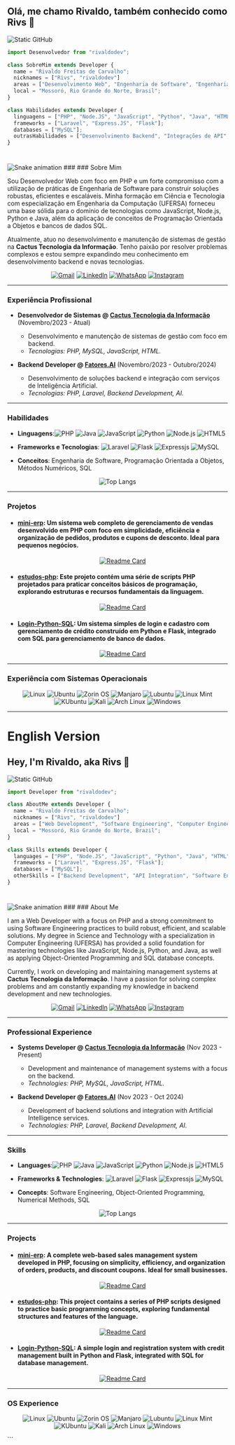
## Olá, me chamo Rivaldo, também conhecido como Rivs 👋
<img src="https://img.shields.io/static/v1?label=Overview&message=rivaldodev&color=2e2e3a&style=for-the-badge&logo=GitHub&logoColor=f8efd4" alt="Static GitHub">

```js
import Desenvolvedor from "rivaldodev";

class SobreMim extends Developer {
  name = "Rivaldo Freitas de Carvalho";
  nicknames = ["Rivs", "rivaldodev"]
  areas = ["Desenvolvimento Web", "Engenharia de Software", "Engenharia da Computação"];
  local = "Mossoró, Rio Grande do Norte, Brasil";
}

class Habilidades extends Developer {
  linguagens = ["PHP", "Node.JS", "JavaScript", "Python", "Java", "HTML"];
  frameworks = ["Laravel", "Express.JS", "Flask"];
  databases = ["MySQL"];
  outrasHabilidades = ["Desenvolvimento Backend", "Integrações de API", "Práticas de Engenharia de Software"];
}
```
###
<br clear="both">

<img src="https://raw.githubusercontent.com/rivaldodev/rivaldo-profile/output/snake.svg" alt="Snake animation" />
###
### Sobre Mim

Sou Desenvolvedor Web com foco em PHP e um forte compromisso com a utilização de práticas de Engenharia de Software para construir soluções robustas, eficientes e escaláveis. Minha formação em Ciência e Tecnologia com especialização em Engenharia da Computação (UFERSA) forneceu uma base sólida para o domínio de tecnologias como JavaScript, Node.js, Python e Java, além da aplicação de conceitos de Programação Orientada a Objetos e bancos de dados SQL.

Atualmente, atuo no desenvolvimento e manutenção de sistemas de gestão na **Cactus Tecnologia da Informação**. Tenho paixão por resolver problemas complexos e estou sempre expandindo meu conhecimento em desenvolvimento backend e novas tecnologias.

<p align="center">
  <a href="mailto:rivaldo.freitas.106@gmail.com" title="Gmail">
  <img src="https://img.shields.io/badge/-Gmail-FF0000?style=flat-square&labelColor=FF0000&logo=gmail&logoColor=white" alt="Gmail"/></a>
  <a href="https://www.linkedin.com/in/lrivsl" title="LinkedIn">
  <img src="https://img.shields.io/badge/-Linkedin-0e76a8?style=flat-square&logo=Linkedin&logoColor=white" alt="LinkedIn"/></a>
  <a href="https://api.whatsapp.com/send?phone=+5585988025690" title="WhatsApp">
  <img src="https://img.shields.io/badge/-WhatsApp-25d366?style=flat-square&labelColor=25d366&logo=whatsapp&logoColor=white" alt="WhatsApp"/></a>
  <a href="https://instagram.com/lrivsl" title="Instagram">
  <img src="https://img.shields.io/badge/-Instagram-DF0174?style=flat-square&labelColor=DF0174&logo=instagram&logoColor=white" alt="Instagram"/></a>
</p>

---

### Experiência Profissional
- **Desenvolvedor de Sistemas @ [Cactus Tecnologia da Informação](https://cactustecnologia.com.br/)** (Novembro/2023 - Atual)
  - Desenvolvimento e manutenção de sistemas de gestão com foco em backend.
  - *Tecnologias: PHP, MySQL, JavaScript, HTML.*

- **Backend Developer @ [Fatores.AI](https://fatores.ai/)** (Novembro/2023 - Outubro/2024)
  - Desenvolvimento de soluções backend e integração com serviços de Inteligência Artificial.
  - *Tecnologias: PHP, Laravel, Backend Development, AI.*

---

### Habilidades
-  **Linguagens**:![PHP](https://img.shields.io/badge/-PHP-333333?style=flat&logo=PHP) ![Java](https://img.shields.io/badge/-Java-333333?style=flat&logo=openjdk&logoColor=007396) ![JavaScript](https://img.shields.io/badge/-JavaScript-333333?style=flat&logo=javascript) ![Python](https://img.shields.io/badge/-Python-333333?style=flat&logo=Python) ![Node.js](https://img.shields.io/badge/node.js-333333?logo=nodedotjs&logoColor=white&style=flat) ![HTML5](https://img.shields.io/badge/-HTML5-333333?style=flat&logo=html5)

-  **Frameworks e Tecnologias**: ![Laravel](https://img.shields.io/badge/-Laravel-333333?style=flat&logo=laravel) ![Flask](https://img.shields.io/badge/-Flask-333333?style=flat&logo=flask) ![Expressjs](https://img.shields.io/badge/-Express.js-333333?style=flat&logo=express) ![MySQL](https://img.shields.io/badge/-MySQL-333333?style=flat&logo=mysql)

-  **Conceitos**: Engenharia de Software, Programação Orientada a Objetos, Métodos Numéricos, SQL

 <div align="center">

![Top Langs](https://github-readme-stats.vercel.app/api/top-langs/?username=rivaldodev&layout=compact&langs_count=9&theme=tokyonight&hide_progress=true&hide=scss,html)
</div>

---

### Projetos
- #### [mini-erp](https://github.com/rivaldodev/mini-erp): Um sistema web completo de gerenciamento de vendas desenvolvido em PHP com foco em simplicidade, eficiência e organização de pedidos, produtos e cupons de desconto. Ideal para pequenos negócios.
  <div align="center">
  
   [![Readme Card](https://github-readme-stats.vercel.app/api/pin/?username=rivaldodev&repo=mini-erp&theme=tokyonight)](https://github.com/rivaldodev/mini-erp)
</div>

- #### [estudos-php](https://github.com/rivaldodev/estudos-php): Este projeto contém uma série de scripts PHP projetados para praticar conceitos básicos de programação, explorando estruturas e recursos fundamentais da linguagem.
  <div align="center">
  
   [![Readme Card](https://github-readme-stats.vercel.app/api/pin/?username=rivaldodev&repo=estudos-php&theme=tokyonight)](https://github.com/rivaldodev/estudos-php)
</div>
 
- #### [Login-Python-SQL](https://github.com/rivaldodev/Login-Python-SQL): Um sistema simples de login e cadastro com gerenciamento de crédito construído em Python e Flask, integrado com SQL para gerenciamento de banco de dados.
  <div align="center">
  
  [![Readme Card](https://github-readme-stats.vercel.app/api/pin/?username=rivaldodev&repo=Login-Python-SQL&theme=tokyonight)](https://github.com/rivaldodev/Login-Python-SQL)
</div>

--- 

### Experiência com Sistemas Operacionais
 <div align="center">
 
 ![Linux](https://img.shields.io/badge/-Linux-333333?style=flat&logo=linux) ![Ubuntu](https://img.shields.io/badge/-Ubuntu-333333?style=flat&logo=ubuntu) ![Zorin OS](https://img.shields.io/badge/-Zorin%20OS-333333?style=flat&logo=zorin) ![Manjaro](https://img.shields.io/badge/-Manjaro-333333?style=flat&logo=Manjaro)  ![Lubuntu](https://img.shields.io/badge/-Lubuntu-333333?style=flat&logo=lubuntu) ![Linux Mint](https://img.shields.io/badge/-Linux%20Mint-333333?style=flat&logo=Linux%20Mint) ![KUbuntu](https://img.shields.io/badge/-KUbuntu-333333?style=flat&logo=KUbuntu) ![Kali](https://img.shields.io/badge/-Kali-333333?style=flat&logo=kalilinux) ![Arch Linux](https://img.shields.io/badge/-Arch%20Linux-333333?style=flat&logo=arch-linux)   ![Windows](https://img.shields.io/badge/-Windows-0078D6?style=flat&logo=windows) 

</div>
 
 -----

# **English Version**

## Hey, I'm Rivaldo, aka Rivs 👋
<img src="https://img.shields.io/static/v1?label=Overview&message=rivaldodev&color=2e2e3a&style=for-the-badge&logo=GitHub&logoColor=f8efd4" alt="Static GitHub">

```js
import Developer from "rivaldodev";

class AboutMe extends Developer {
  name = "Rivaldo Freitas de Carvalho";
  nicknames = ["Rivs", "rivaldodev"]
  areas = ["Web Development", "Software Engineering", "Computer Engineering"];
  local = "Mossoró, Rio Grande do Norte, Brazil";
}

class Skills extends Developer {
  languages = ["PHP", "Node.JS", "JavaScript", "Python", "Java", "HTML"];
  frameworks = ["Laravel", "Express.JS", "Flask"];
  databases = ["MySQL"];
  otherSkills = ["Backend Development", "API Integration", "Software Engineering Practices"];
}
```
###
<br clear="both">

<img src="https://raw.githubusercontent.com/rivaldodev/rivaldo-profile/output/snake.svg" alt="Snake animation" />
###
### About Me

I am a Web Developer with a focus on PHP and a strong commitment to using Software Engineering practices to build robust, efficient, and scalable solutions. My degree in Science and Technology with a specialization in Computer Engineering (UFERSA) has provided a solid foundation for mastering technologies like JavaScript, Node.js, Python, and Java, as well as applying Object-Oriented Programming and SQL database concepts.

Currently, I work on developing and maintaining management systems at **Cactus Tecnologia da Informação**. I have a passion for solving complex problems and am constantly expanding my knowledge in backend development and new technologies.

<p align="center">
  <a href="mailto:rivaldo.freitas.106@gmail.com" title="Gmail">
  <img src="https://img.shields.io/badge/-Gmail-FF0000?style=flat-square&labelColor=FF0000&logo=gmail&logoColor=white" alt="Gmail"/></a>
  <a href="https://www.linkedin.com/in/lrivsl" title="LinkedIn">
  <img src="https://img.shields.io/badge/-Linkedin-0e76a8?style=flat-square&logo=Linkedin&logoColor=white" alt="LinkedIn"/></a>
  <a href="https://api.whatsapp.com/send?phone=+5585988025690" title="WhatsApp">
  <img src="https://img.shields.io/badge/-WhatsApp-25d366?style=flat-square&labelColor=25d366&logo=whatsapp&logoColor=white" alt="WhatsApp"/></a>
  <a href="https://instagram.com/lrivsl" title="Instagram">
  <img src="https://img.shields.io/badge/-Instagram-DF0174?style=flat-square&labelColor=DF0174&logo=instagram&logoColor=white" alt="Instagram"/></a>
</p>

---

### Professional Experience
- **Systems Developer @ [Cactus Tecnologia da Informação](https://cactustecnologia.com.br/)** (Nov 2023 - Present)
  - Development and maintenance of management systems with a focus on the backend.
  - *Technologies: PHP, MySQL, JavaScript, HTML.*

- **Backend Developer @ [Fatores.AI](https://fatores.ai/)** (Nov 2023 - Oct 2024)
  - Development of backend solutions and integration with Artificial Intelligence services.
  - *Technologies: PHP, Laravel, Backend Development, AI.*

---

### Skills
-  **Languages**:![PHP](https://img.shields.io/badge/-PHP-333333?style=flat&logo=PHP) ![Java](https://img.shields.io/badge/-Java-333333?style=flat&logo=openjdk&logoColor=007396) ![JavaScript](https://img.shields.io/badge/-JavaScript-333333?style=flat&logo=javascript) ![Python](https://img.shields.io/badge/-Python-333333?style=flat&logo=Python) ![Node.js](https://img.shields.io/badge/node.js-333333?logo=nodedotjs&logoColor=white&style=flat) ![HTML5](https://img.shields.io/badge/-HTML5-333333?style=flat&logo=html5)

-  **Frameworks & Technologies**: ![Laravel](https://img.shields.io/badge/-Laravel-333333?style=flat&logo=laravel) ![Flask](https://img.shields.io/badge/-Flask-333333?style=flat&logo=flask) ![Expressjs](https://img.shields.io/badge/-Express.js-333333?style=flat&logo=express) ![MySQL](https://img.shields.io/badge/-MySQL-333333?style=flat&logo=mysql)

-  **Concepts**: Software Engineering, Object-Oriented Programming, Numerical Methods, SQL

 <div align="center">

![Top Langs](https://github-readme-stats.vercel.app/api/top-langs/?username=rivaldodev&layout=compact&langs_count=9&theme=tokyonight&hide_progress=true&hide=scss,html)
</div>

---

### Projects
- #### [mini-erp](https://github.com/rivaldodev/mini-erp): A complete web-based sales management system developed in PHP, focusing on simplicity, efficiency, and organization of orders, products, and discount coupons. Ideal for small businesses.
  <div align="center">
  
   [![Readme Card](https://github-readme-stats.vercel.app/api/pin/?username=rivaldodev&repo=mini-erp&theme=tokyonight)](https://github.com/rivaldodev/mini-erp)
</div>

- #### [estudos-php](https://github.com/rivaldodev/estudos-php): This project contains a series of PHP scripts designed to practice basic programming concepts, exploring fundamental structures and features of the language.
  <div align="center">
  
   [![Readme Card](https://github-readme-stats.vercel.app/api/pin/?username=rivaldodev&repo=estudos-php&theme=tokyonight)](https://github.com/rivaldodev/estudos-php)
</div>
 
- #### [Login-Python-SQL](https://github.com/rivaldodev/Login-Python-SQL): A simple login and registration system with credit management built in Python and Flask, integrated with SQL for database management.
  <div align="center">
  
  [![Readme Card](https://github-readme-stats.vercel.app/api/pin/?username=rivaldodev&repo=Login-Python-SQL&theme=tokyonight)](https://github.com/rivaldodev/Login-Python-SQL)
</div>

--- 

### OS Experience
 <div align="center">
 
 ![Linux](https://img.shields.io/badge/-Linux-333333?style=flat&logo=linux) ![Ubuntu](https://img.shields.io/badge/-Ubuntu-333333?style=flat&logo=ubuntu) ![Zorin OS](https://img.shields.io/badge/-Zorin%20OS-333333?style=flat&logo=zorin) ![Manjaro](https://img.shields.io/badge/-Manjaro-333333?style=flat&logo=Manjaro)  ![Lubuntu](https://img.shields.io/badge/-Lubuntu-333333?style=flat&logo=lubuntu) ![Linux Mint](https://img.shields.io/badge/-Linux%20Mint-333333?style=flat&logo=Linux%20Mint) ![KUbuntu](https://img.shields.io/badge/-KUbuntu-333333?style=flat&logo=KUbuntu) ![Kali](https://img.shields.io/badge/-Kali-333333?style=flat&logo=kalilinux) ![Arch Linux](https://img.shields.io/badge/-Arch%20Linux-333333?style=flat&logo=arch-linux)   ![Windows](https://img.shields.io/badge/-Windows-0078D6?style=flat&logo=windows) 

</div>
```
